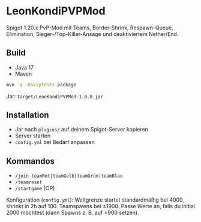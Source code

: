 # LeonKondiPVPMod

Spigot 1.20.x PvP-Mod mit Teams, Border-Shrink, Respawn-Queue, Elimination, Sieger-/Top-Killer-Ansage und deaktiviertem Nether/End.

## Build
- Java 17
- Maven

```sh
mvn -q -DskipTests package
```

Jar: `target/LeonKondiPVPMod-1.0.0.jar`

## Installation
- Jar nach `plugins/` auf deinem Spigot-Server kopieren
- Server starten
- `config.yml` bei Bedarf anpassen

## Kommandos
- `/join teamRot|teamGelb|teamGrün|teamBlau`
- `/teamreset`
- `/startgame` (OP)

Konfiguration (`config.yml`): Weltgrenze startet standardmäßig bei 4000, shrinkt in 2h auf 100. Teamspawns bei ±1900. Passe Werte an, falls du initial 2000 möchtest (dann Spawns z. B. auf ±900 setzen).
